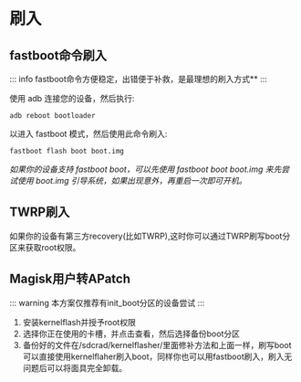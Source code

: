 # 刷入
## fastboot命令刷入

::: info
fastboot命令方便稳定，出错便于补救，是最理想的刷入方式**
:::

使用 adb 连接您的设备，然后执行:

```
adb reboot bootloader
```

以进入 fastboot 模式，然后使用此命令刷入:

```
fastboot flash boot boot.img
```

*如果你的设备支持 fastboot boot，可以先使用 fastboot boot boot.img 来先尝试使用 boot.img 引导系统，如果出现意外，再重启一次即可开机。*

## TWRP刷入

如果你的设备有第三方recovery(比如TWRP),这时你可以通过TWRP刷写boot分区来获取root权限。

## Magisk用户转APatch

::: warning
本方案仅推荐有init_boot分区的设备尝试
:::

1. 安装kernelflash并授予root权限  
2. 选择你正在使用的卡槽，并点击查看，然后选择备份boot分区  
3. 备份好的文件在/sdcrad/kernelflasher/里面修补方法和上面一样，刷写boot可以直接使用kernelflaher刷入boot，同样你也可以用fastboot刷入，刷入无问题后可以将面具完全卸载。
